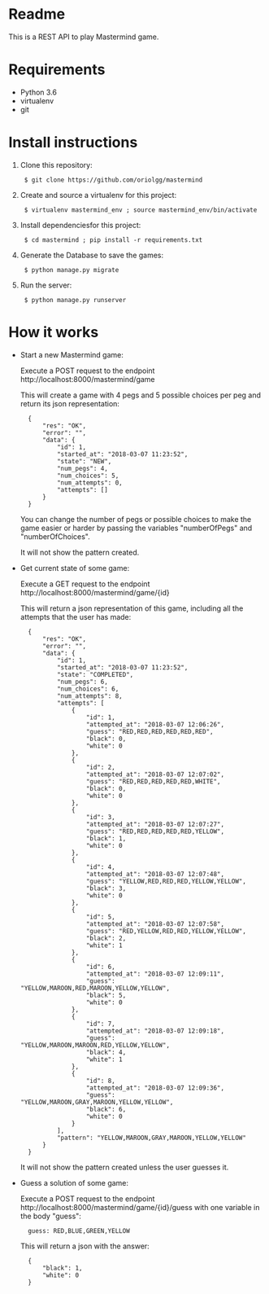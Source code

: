 # Readme #

This is a REST API to play Mastermind game.

# Requirements #

- Python 3.6
- virtualenv
- git

# Install instructions #

1. Clone this repository:

        $ git clone https://github.com/oriolgg/mastermind

2. Create and source a virtualenv for this project:

        $ virtualenv mastermind_env ; source mastermind_env/bin/activate

3. Install dependenciesfor this project:

        $ cd mastermind ; pip install -r requirements.txt

4. Generate the Database to save the games:

        $ python manage.py migrate

5. Run the server:

        $ python manage.py runserver

# How it works #

- Start a new Mastermind game:

    Execute a POST request to the endpoint http://localhost:8000/mastermind/game

    This will create a game with 4 pegs and 5 possible choices per peg and return its json representation:

        {
            "res": "OK",
            "error": "",
            "data": {
                "id": 1,
                "started_at": "2018-03-07 11:23:52",
                "state": "NEW",
                "num_pegs": 4,
                "num_choices": 5,
                "num_attempts": 0,
                "attempts": []
            }
        }

    You can change the number of pegs or possible choices to make the game easier or harder by passing the variables "numberOfPegs" and "numberOfChoices".

    It will not show the pattern created.

- Get current state of some game:

    Execute a GET request to the endpoint http://localhost:8000/mastermind/game/{id}

    This will return a json representation of this game, including all the attempts that the user has made:

        {
            "res": "OK",
            "error": "",
            "data": {
                "id": 1,
                "started_at": "2018-03-07 11:23:52",
                "state": "COMPLETED",
                "num_pegs": 6,
                "num_choices": 6,
                "num_attempts": 8,
                "attempts": [
                    {
                        "id": 1,
                        "attempted_at": "2018-03-07 12:06:26",
                        "guess": "RED,RED,RED,RED,RED,RED",
                        "black": 0,
                        "white": 0
                    },
                    {
                        "id": 2,
                        "attempted_at": "2018-03-07 12:07:02",
                        "guess": "RED,RED,RED,RED,RED,WHITE",
                        "black": 0,
                        "white": 0
                    },
                    {
                        "id": 3,
                        "attempted_at": "2018-03-07 12:07:27",
                        "guess": "RED,RED,RED,RED,RED,YELLOW",
                        "black": 1,
                        "white": 0
                    },
                    {
                        "id": 4,
                        "attempted_at": "2018-03-07 12:07:48",
                        "guess": "YELLOW,RED,RED,RED,YELLOW,YELLOW",
                        "black": 3,
                        "white": 0
                    },
                    {
                        "id": 5,
                        "attempted_at": "2018-03-07 12:07:58",
                        "guess": "RED,YELLOW,RED,RED,YELLOW,YELLOW",
                        "black": 2,
                        "white": 1
                    },
                    {
                        "id": 6,
                        "attempted_at": "2018-03-07 12:09:11",
                        "guess": "YELLOW,MAROON,RED,MAROON,YELLOW,YELLOW",
                        "black": 5,
                        "white": 0
                    },
                    {
                        "id": 7,
                        "attempted_at": "2018-03-07 12:09:18",
                        "guess": "YELLOW,MAROON,MAROON,RED,YELLOW,YELLOW",
                        "black": 4,
                        "white": 1
                    },
                    {
                        "id": 8,
                        "attempted_at": "2018-03-07 12:09:36",
                        "guess": "YELLOW,MAROON,GRAY,MAROON,YELLOW,YELLOW",
                        "black": 6,
                        "white": 0
                    }
                ],
                "pattern": "YELLOW,MAROON,GRAY,MAROON,YELLOW,YELLOW"
            }
        }

    It will not show the pattern created unless the user guesses it.

- Guess a solution of some game:

    Execute a POST request to the endpoint http://localhost:8000/mastermind/game/{id}/guess with one variable in the body "guess":

        guess: RED,BLUE,GREEN,YELLOW

    This will return a json with the answer:

        {
            "black": 1,
            "white": 0
        }

